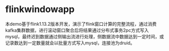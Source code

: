 # flinkwindowapp
本demo基于flink1.13.2版本开发，演示了flink窗口计算的完整流程，通过消费kafka集群数据，进行滚动窗口聚合后将结果通过分布式事务2pc方式写入mysql，最终迟到数据通过侧输出流进行处理，侧数据流中数据达到一定时间，或记录数达到一定数量就会以批量方式写入mysql，连接池为druid。
